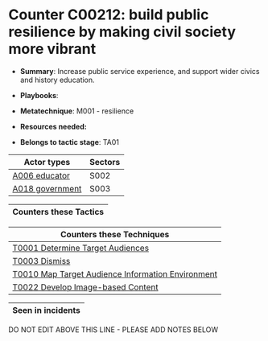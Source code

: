 # Counter C00212: build public resilience by making civil society more vibrant

* **Summary**: Increase public service experience, and support wider civics and history education.

* **Playbooks**: 

* **Metatechnique**: M001 - resilience

* **Resources needed:** 

* **Belongs to tactic stage**: TA01


| Actor types | Sectors |
| ----------- | ------- |
| [A006 educator](../generated_pages/actortypes/A006.md) | S002 |
| [A018 government ](../generated_pages/actortypes/A018.md) | S003 |



| Counters these Tactics |
| ---------------------- |



| Counters these Techniques |
| ------------------------- |
| [T0001 Determine Target Audiences](../generated_pages/techniques/T0001.md) |
| [T0003 Dismiss](../generated_pages/techniques/T0003.md) |
| [T0010 Map Target Audience Information Environment](../generated_pages/techniques/T0010.md) |
| [T0022 Develop Image-based Content](../generated_pages/techniques/T0022.md) |



| Seen in incidents |
| ----------------- |


DO NOT EDIT ABOVE THIS LINE - PLEASE ADD NOTES BELOW